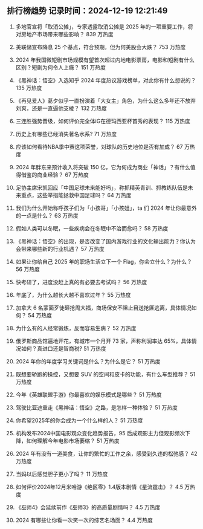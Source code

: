 
## 排行榜趋势 记录时间：2024-12-19 12:21:49
  
  1. 多地官宣将「取消公摊」，专家透露取消公摊是 2025 年的一项重要工作，将对房地产市场带来哪些影响？ 839 万热度
    
  2. 美联储宣布降息 25 个基点，符合预期，但为何美股会大跌？ 753 万热度
    
  3. 2024 年我国微短剧市场规模有望首次超过内地电影票房，电影和短剧有什么区别？短剧为何令人上瘾？ 151 万热度
    
  4. 《黑神话：悟空》入选知乎 2024 年度热议游戏榜单，对此你有什么想说的？ 135 万热度
    
  5. 《再见爱人》葛夕似乎一直扮演着「大女主」角色，为什么这么多年还不放弃刘爽，还是一直逼他支棱？ 132 万热度
    
  6. 三连胜强势晋级，如何评价完全体iG在德玛西亚杯首秀的表现？ 115 万热度
    
  7. 历史上有哪些已经消失著名水系? 71 万热度
    
  8. 应该如何看待NBA季中赛这项荣誉，对球队的历史地位是否有加成？ 67 万热度
    
  9. 2024 年胖东来预计收入将突破 150 亿，它为何成为商业「神话」？有什么值得借鉴的商业经验？ 67 万热度
    
  10. 足协主席宋凯回应「中国足球未来能好吗」，称抓精英青训、抓教练队伍是未来重点，这些举措能拯救中国足球吗？ 64 万热度
    
  11. 我们为什么开始称呼孩子们为「小孩哥」「小孩姐」，ta 们 2024 年让你最意外的一点是什么？ 63 万热度
    
  12. 假如人类可以冬眠，一些疾病会在冬眠中不治而愈吗？ 58 万热度
    
  13. 《黑神话：悟空》的出现，是否改变了国内游戏行业的文化输出能力？你认为会带来哪些新的行业机遇？ 57 万热度
    
  14. 如果让你给自己 2025 年的职场生活立下一个 Flag，你会立什么？为什么？ 56 万热度
    
  15. 快考研了，进度没赶上真的有必要去考试吗？ 56 万热度
    
  16. 年底了，为什么越长大越不喜欢过年？ 55 万热度
    
  17. 加拿大 6 名蒙面歹徒砸抢周大福，商场保安不阻止目送抢匪逃离，具体情况如何？ 54 万热度
    
  18. 为什么有的人经常锻炼，反而容易生病？ 52 万热度
    
  19. 俄罗斯商品馆遍地开花，有城市一个月开 73 家，声称利润率达 65%，具体情况如何？真进口还是智商税? 51 万热度
    
  20. 2024 年你的年度学习关键词是什么？为什么是它？ 51 万热度
    
  21. 既想要轿跑的操控，又想要 SUV 的空间和皮卡的功能，有什么车型推荐？ 51 万热度
    
  22. 今年《英雄联盟手游》你最喜欢的娱乐模式是哪些？ 51 万热度
    
  23. 驾驶比亚迪重走《黑神话：悟空》之路，是怎样一种体验？ 51 万热度
    
  24. 你希望2025年的你会成为一个什么样的人？ 51 万热度
    
  25. 机构发布2024中国电影观众变化趋势报告，95 后成观影主力但观影频次下降，如何理解今年电影市场萎缩？ 51 万热度
    
  26. 2024 年有没有一道美食，让你的繁忙的工作之余，感受到久违的松弛感？ 42 万热度
    
  27. 当妈以后感觉胆子更小了吗？ 11 万热度
    
  28. 如何评价2024年12月米哈游《绝区零》1.4版本剧情《星流霆击》？ 4.5 万热度
    
  29. 《巫师4》会延续前作《巫师3》的高质量剧情吗？ 4.5 万热度
    
  30. 2024 有哪些让你看一次笑一次的综艺名场面？ 4.4 万热度
    